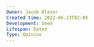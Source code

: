 ```yaml
---
Owner: Jacob Bleser
Created time: 2022-06-23T02:09
Development: Seed
Lifespan: Dated
Type: Opinion
---
```

